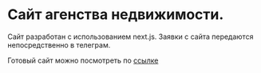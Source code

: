 # Сайт агенства недвижимости.

Сайт разработан с использованием next.js. Заявки с сайта передаются непосредственно в телеграм.

Готовый сайт можно посмотреть по [ссылке](https://north-lion.ru/)
